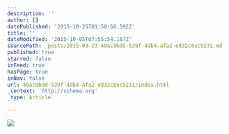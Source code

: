 ```yaml
---
description: ''
author: []
datePublished: '2015-10-25T01:50:50.592Z'
title: ''
dateModified: '2015-10-05T07:55:54.167Z'
sourcePath: _posts/2015-09-23-40ac9bdd-539f-4db4-afa2-e832c8ac5231.md
published: true
starred: false
inFeed: true
hasPage: true
inNav: false
url: 40ac9bdd-539f-4db4-afa2-e832c8ac5231/index.html
_context: 'http://schema.org'
_type: Article

---
```

![](https://the-grid-user-content.s3-us-west-2.amazonaws.com/7aedaced-af5b-44eb-8aec-d08d703da64e.png)